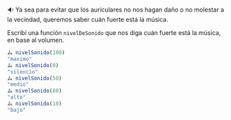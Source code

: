 :sound: Ya sea para evitar que los auriculares no nos hagan daño o no molestar a la vecindad, queremos saber cuán fuerte está la música. 

Escribí una función `nivelDeSonido` que nos diga cuán fuerte está la música, en base al volumen. 

```javascript
ム nivelSonido(100)
"maximo"
ム nivelSonido(0)
"silencio"
ム nivelSonido(50)
"medio"
ム nivelSonido(80)
"alto"
ム nivelSonido(10)
"bajo"
```